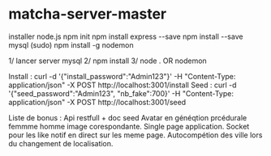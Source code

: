 # matcha-server-master

installer node.js
npm init
npm install express --save
npm install --save mysql
(sudo) npm install -g nodemon

1/ lancer server mysql
2/ npm install
3/ node . OR nodemon

Install : curl -d '{"install_password":"Admin123"}' -H "Content-Type: application/json" -X POST http://localhost:3001/install
Seed : curl -d '{"seed_password":"Admin123", "nb_fake":700}' -H "Content-Type: application/json" -X POST http://localhost:3001/seed

Liste de bonus :
Api restfull + doc
seed Avatar en généqtion prcédurale femmme homme image corespondante.
Single page application.
Socket pour les like notif en direct sur les meme page.
Autocompétion des ville lors du changement de localisation.
